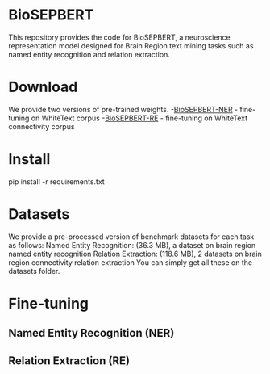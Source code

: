 # BioSEPBERT
This repository provides the code for BioSEPBERT, a neuroscience representation model designed for Brain Region text mining tasks such as named entity recognition and relation extraction.
# Download
We provide two versions of pre-trained weights.
-[BioSEPBERT-NER](http://brainsmatics.org/) - fine-tuning on WhiteText corpus
-[BioSEPBERT-RE](http://brainsmatics.org/) - fine-tuning on WhiteText connectivity corpus
# Install
pip install -r requirements.txt
# Datasets
We provide a pre-processed version of benchmark datasets for each task as follows:
Named Entity Recognition: (36.3 MB), a dataset on brain region named entity recognition
Relation Extraction: (118.6 MB), 2 datasets on brain region connectivity relation extraction
You can simply get all these on the datasets folder.
# Fine-tuning

## Named Entity Recognition (NER)

## Relation Extraction (RE)
